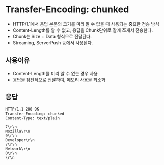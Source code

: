 # Transfer-Encoding: chunked
-  HTTP/1.1에서 응답 본문의 크기를 미리 알 수 없을 때 사용되는 중요한 전송 방식
  - Content-Length를 알 수 없고, 응답을 Chunk단위로 잘게 쪼개서 전송한다.
  - Chunk는 Size + Data 형식으로 전달된다.
- Streaming, ServerPush 등에서 사용된다.

## 사용이유
- Content-Length를 미리 알 수 없는 경우 사용
- 응답을 점진적으로 전달하여, 메모리 사용을 최소화

## 응답
```http request
HTTP/1.1 200 OK
Transfer-Encoding: chunked
Content-Type: text/plain

7\r\n
Mozilla\r\n
9\r\n
Developer\r\n
7\r\n
Network\r\n
0\r\n
\r\n
```
